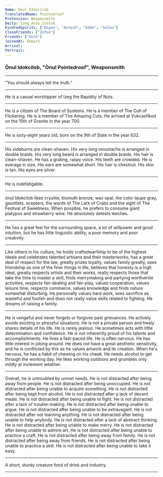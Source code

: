 ```yaml
---
Name: Ònul Idokcilob
TranslatedName: Pointedroof
Profession: Weaponsmith
Deity: Izeg Asàs Ishlum
KindredSpirits: ["Kogan", "Astesh", "Edëm", "Solon"]
CloseFriends: ["Zefon"]
Friends: ["Unib"]
JoinedAt: Embark
Arrival:
Portrait:
---
```


### Ònul Idokcilob, "Ònul Pointedroof", Weaponsmith

---

"You should always tell the truth."

---

He is a casual worshipper of Izeg the Rapidity of Nuts.

---

He is a citizen of The Board of Systems. He is a member of The Cult of Flickering. He is a member of The Amazing Cuts.
He arrived at Vukcasfikod on the 15th of Granite in the year 700.

---

He is sixty-eight years old, born on the 9th of Slate in the year 632.

---

His sideburns are clean-shaven. His very long moustache is arranged in double braids. His very long beard is arranged in
double braids. His hair is clean-shaven. He has a grating, raspy voice. His teeth are crowded. He is average in size.
His ears are somewhat short. His hair is chestnut. His skin is tan. His eyes are silver.

---

He is indefatigable.

---

ònul Idokcilob likes cryolite, bismuth bronze, wax opal, the color taupe gray, gauntlets, scepters, the words of The
Lark of Crabs and the sight of The Festival of Sweetness. When possible, he prefers to consume giant platypus and
strawberry wine. He absolutely detests leeches.

---

He has a great feel for the surrounding space, a lot of willpower and good intuition, but he has little linguistic
ability, a poor memory and poor creativity.

---

Like others in his culture, he holds craftsdwarfship to be of the highest ideals and celebrates talented artisans and
their masterworks, has a great deal of respect for the law, greatly prizes loyalty, values family greatly, sees
friendship as one of the finer things in life, believes that honesty is a high ideal, greatly respects artists and their
works, really respects those that take the time to master a skill, finds merrymaking and partying worthwhile activities,
respects fair-dealing and fair-play, values cooperation, values leisure time, respects commerce, values knowledge and
finds nature somewhat disturbing. He personally values hard work, sees sacrifice as wasteful and foolish and does not
really value skills related to fighting. He dreams of raising a family.

---

He is vengeful and never forgets or forgives past grievances. He actively avoids exciting or stressful situations. He is
not a private person and freely shares details of his life. He is rarely jealous. He sometimes acts with little
determination and confidence. He is not inherently proud of his talents and accomplishments. He lives a fast-paced life.
He is often nervous. He has little interest in joking around. He does not have a great aesthetic sensitivity, and he is
conflicted by this as he values artwork and its creation. When he's nervous, he has a habit of chewing on his cheek. He
needs alcohol to get through the working day. He likes working outdoors and grumbles only mildly at inclement weather.

---

Overall, he is untroubled by unmet needs. He is not distracted after being away from people. He is not distracted after
being unoccupied. He is not distracted after being unable to acquire something. He is not distracted after being kept
from alcohol. He is not distracted after a lack of decent meals. He is not distracted after being unable to fight. He is
not distracted after a lack of trouble-making. He is not distracted after being unable to argue. He is not distracted
after being unable to be extravagant. He is not distracted after not learning anything. He is not distracted after being
unable to help anybody. He is not distracted after a lack of abstract thinking. He is not distracted after being unable
to make merry. He is not distracted after being unable to admire art. He is not distracted after being unable to
practice a craft. He is not distracted after being away from family. He is not distracted after being away from friends.
He is not distracted after being unable to practice a skill. He is not distracted after being unable to take it easy.

---

A short, sturdy creature fond of drink and industry.

---
